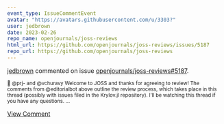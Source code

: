 ```yaml
---
event_type: IssueCommentEvent
avatar: "https://avatars.githubusercontent.com/u/3303?"
user: jedbrown
date: 2023-02-26
repo_name: openjournals/joss-reviews
html_url: https://github.com/openjournals/joss-reviews/issues/5187
repo_url: https://github.com/openjournals/joss-reviews
---
```


<a href='https://github.com/jedbrown' target='_blank'>jedbrown</a> commented on issue <a href='https://github.com/openjournals/joss-reviews/issues/5187' target='_blank'>openjournals/joss-reviews#5187</a>.

<small>:wave: @prj- and @vchuravy Welcome to JOSS and thanks for agreeing to review! The comments from @editorialbot above outline the review process, which takes place in this thread (possibly with issues filed in the Krylov.jl repository). I'll be watching this thread if you have any questions....</small>

<a href='https://github.com/openjournals/joss-reviews/issues/5187' target='_blank'>View Comment</a>